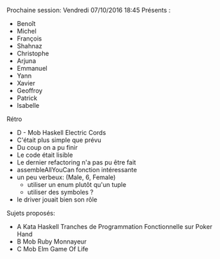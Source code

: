 Prochaine session: Vendredi 07/10/2016 18:45 
Présents :
- Benoît
- Michel
- François
- Shahnaz
- Christophe
- Arjuna
- Emmanuel
- Yann
- Xavier
- Geoffroy
- Patrick
- Isabelle


Rétro 
- D - Mob Haskell Electric Cords
- C'était plus simple que prévu 
- Du coup on a pu finir
- Le code était lisible
- Le dernier refactoring n'a pas pu être fait
- assembleAllYouCan fonction intéressante
- un peu verbeux: (Male, 6, Female) 
    - utiliser un enum plutôt qu'un tuple
    - utiliser des symboles ?
- le driver jouait bien son rôle


Sujets proposés:
- A Kata Haskell Tranches de Programmation Fonctionnelle sur Poker Hand 
- B Mob Ruby Monnayeur 
- C Mob Elm Game Of Life 



 
  

